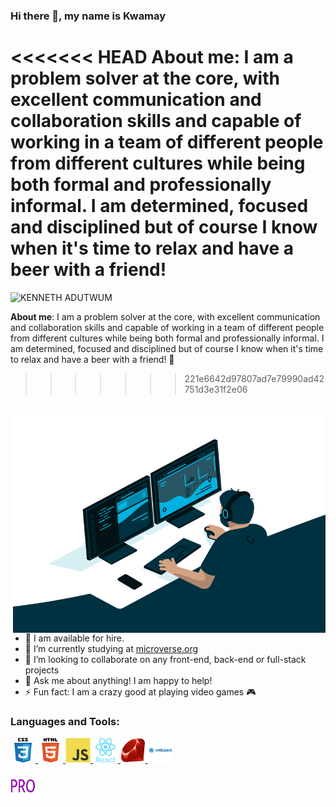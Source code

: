 ### Hi there 👋, my name is Kwamay



<<<<<<< HEAD
**About me**: I am a problem solver at the core, with excellent communication and collaboration skills and capable of working in a team of different people from different cultures while being both formal and professionally informal. I am determined, focused and disciplined but of course I know when it's time to relax and have a beer with a friend! 
=======
![KENNETH ADUTWUM](https://github.com/Kwamay/Kwamay/assets/69603174/fc494fcb-b3ba-4a4b-af85-e7b495af8e26)







**About me**: I am a problem solver at the core, with excellent communication and collaboration skills and capable of working in a team of different people from different cultures while being both formal and professionally informal. I am determined, focused and disciplined but of course I know when it's time to relax and have a beer with a friend! 🍻 
>>>>>>> 221e6642d97807ad7e79990ad42751d3e31f2e06

<br />

<img align="right" alt="GIF" src="animation.gif" width="500" height="350" />

- 💼 I am available for hire.
- 🌱 I’m currently studying at [microverse.org](https://www.microverse.org/?grsf=swf84s)
- 👯 I’m looking to collaborate on any front-end, back-end or full-stack projects
- 💬 Ask me about anything! I am happy to help!
- ⚡ Fun fact: I am a crazy good at playing video games 🎮

<h3 align="left">Languages and Tools:</h3>
<p align="left"><a href="https://www.w3schools.com/css/" target="_blank" rel="noreferrer"> <img src="https://raw.githubusercontent.com/devicons/devicon/master/icons/css3/css3-original-wordmark.svg" alt="css3" width="40" height="40"/> </a> <a href="https://www.w3.org/html/" target="_blank" rel="noreferrer"> <img src="https://raw.githubusercontent.com/devicons/devicon/master/icons/html5/html5-original-wordmark.svg" alt="html5" width="40" height="40"/> </a> <a href="https://developer.mozilla.org/en-US/docs/Web/JavaScript" target="_blank" rel="noreferrer"> <img src="https://raw.githubusercontent.com/devicons/devicon/master/icons/javascript/javascript-original.svg" alt="javascript" width="40" height="40"/> </a><a href="https://reactjs.org/" target="_blank" rel="noreferrer"> <img src="https://raw.githubusercontent.com/devicons/devicon/master/icons/react/react-original-wordmark.svg" alt="react" width="40" height="40"/> </a> <a href="https://www.ruby-lang.org/en/" target="_blank" rel="noreferrer"> <img src="https://raw.githubusercontent.com/devicons/devicon/master/icons/ruby/ruby-original.svg" alt="ruby" width="40" height="40"/> </a><a href="https://webpack.js.org" target="_blank" rel="noreferrer"> <img src="https://raw.githubusercontent.com/devicons/devicon/d00d0969292a6569d45b06d3f350f463a0107b0d/icons/webpack/webpack-original-wordmark.svg" alt="webpack" width="40" height="40"/> </a> </p>




<a href='https://github.com/pricing'><img src='https://raw.githubusercontent.com/acervenky/animated-github-badges/master/assets/pro.gif' width='40' height='40'></a> 



